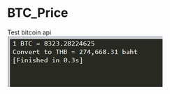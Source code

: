 # BTC_Price
Test bitcoin api <br>
![homepage](https://github.com/atthana/BTC_Price/blob/master/ex.JPG)
